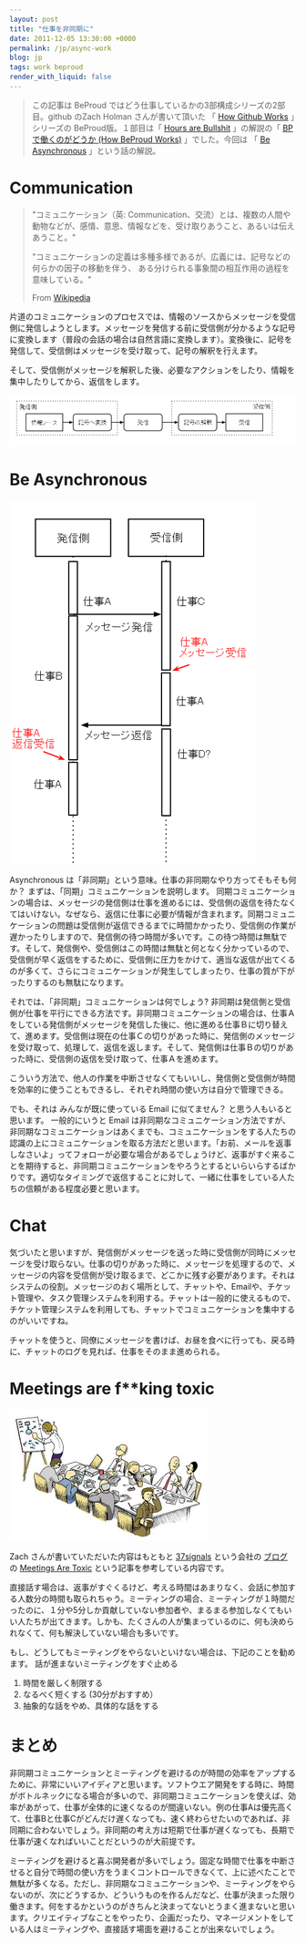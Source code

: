 ```yaml
---
layout: post
title: "仕事を非同期に"
date: 2011-12-05 13:30:00 +0000
permalink: /jp/async-work
blog: jp
tags: work beproud
render_with_liquid: false
---
```


> この記事は BeProud ではどう仕事しているかの3部構成シリーズの2部目。github のZach Holman さんが書いて頂いた 「
> [How Github Works](http://zachholman.com/posts/how-github-works/) 」シリーズの
> BeProud版。１部目は「 [Hours are Bullshit](http://zachholman.com/posts/how-github-works-hours/) 」の解説の「
> [BPで働くのがどうか (How BeProud Works)](/jp/bp-how-beproud-works) 」でした。今回は
> 「 [Be Asynchronous](http://zachholman.com/posts/how-github-works-asynchronous/) 」という話の解説。

# Communication

> "コミュニケーション（英: Communication、交流）とは、複数の人間や動物などが、感情、意思、情報などを、受け取りあうこと、あるいは伝えあうこと。"
>
> "コミュニケーションの定義は多種多様であるが、広義には、記号などの何らかの因子の移動を伴う、
> ある分けられる事象間の相互作用の過程を意味している。"
>
> From [Wikipedia](http://ja.wikipedia.org/wiki/%E3%82%B3%E3%83%9F%E3%83%A5%E3%83%8B%E3%82%B1%E3%83%BC%E3%82%B7%E3%83%A7%E3%83%B3)

片道のコミュニケーションのプロセスでは、情報のソースからメッセージを受信側に発信しようとします。メッセージを発信する前に受信側が分かるような記号に変換します（普段の会話の場合は自然言語に変換します）。変換後に、記号を発信して、受信側はメッセージを受け取って、記号の解釈を行えます。

そして、受信側がメッセージを解釈した後、必要なアクションをしたり、情報を集中したりしてから、返信をします。

![image](/assets/images/669/communicationflow.png)

# Be Asynchronous

![image](/assets/images/669/asynccommunicationflow.png)

Asynchronous は「非同期」という意味。仕事の非同期なやり方ってそもそも何か？ まずは、「同期」コミュニケーションを説明します。
同期コミュニケーションの場合は、メッセージの発信側は仕事を進めるには、受信側の返信を待たなくてはいけない。なぜなら、返信に仕事に必要が情報が含まれます。同期コミュニケーションの問題は受信側が返信できるまでに時間かかったり、受信側の作業が遅かったりしますので、発信側の待つ時間が多いです。この待つ時間は無駄です。そして、発信側や、受信側はこの時間は無駄と何となく分かっているので、受信側が早く返信をするために、受信側に圧力をかけて、適当な返信が出てくるのが多くて、さらにコミュニケーションが発生してしまったり、仕事の質が下がったりするのも無駄になります。

それでは、「非同期」コミュニケーションは何でしょう?
非同期は発信側と受信側が仕事を平行にできる方法です。非同期コミュニケーションの場合は、仕事Ａをしている発信側がメッセージを発信した後に、他に進める仕事Ｂに切り替えて、進めます。受信側は現在の仕事Ｃの切りがあった時に、発信側のメッセージを受け取って、処理して、返信を返します。そして、発信側は仕事Ｂの切りがあった時に、受信側の返信を受け取って、仕事Ａを進めます。

こういう方法で、他人の作業を中断させなくてもいいし、発信側と受信側が時間を効率的に使うこともできるし、それぞれ時間の使い方は自分で管理できる。

でも、それは みんなが既に使っている Email に似てません？ と思う人もいると思います。 一般的にいうと Email
は非同期なコミュニケーション方法ですが、非同期なコミュニケーションはあくまでも、コミュニケーションをする人たちの認識の上にコミュニケーションを取る方法だと思います。「お前、メールを返事しなさいよ」ってフォローが必要な場合があるでしょうけど、返事がすぐ来ることを期待すると、非同期コミュニケーションをやろうとするといらいらするばかりです。適切なタイミングで返信することに対して、一緒に仕事をしている人たちの信頼がある程度必要と思います。

# Chat

気づいたと思いますが、発信側がメッセージを送った時に受信側が同時にメッセージを受け取らない。仕事の切りがあった時に、メッセージを処理するので、メッセージの内容を受信側が受け取るまで、どこかに残す必要があります。それはシステムの役割。メッセージのおく場所として、チャットや、Emailや、チケット管理や、タスク管理システムを利用する。チャットは一般的に使えるもので、チケット管理システムを利用しても、チャットでコミュニケーションを集中するのがいいですね。

チャットを使うと、同僚にメッセージを書けば、お昼を食べに行っても、戻る時に、チャットのログを見れば、仕事をそのまま進められる。

# Meetings are f\*\*king toxic

![image](/assets/images/669/meeting.jpg)

Zach さんが書いていただいた内容はもともと [37signals](http://37signals.com/) という会社の
[ブログ](http://gettingreal.37signals.com/) の [Meetings Are
Toxic](http://gettingreal.37signals.com/ch07_Meetings_Are_Toxic.php)
という記事を参考している内容です。

直接話す場合は、返事がすぐくるけど、考える時間はあまりなく、会話に参加する人数分の時間も取られちゃう。ミーティングの場合、ミーティングが１時間だったのに、１分や5分しか貢献していない参加者や、まるまる参加しなくてもいい人たちが出てきます。しかも、たくさんの人が集まっているのに、何も決められなくて、何も解決していない場合も多いです。

もし、どうしてもミーティングをやらないといけない場合は、下記のことを勧めます。 話が進まないミーティングをすぐ止める

1. 時間を厳しく制限する
2. なるべく短くする (30分がおすすめ）
3. 抽象的な話をやめ、具体的な話をする

# まとめ

非同期コミュニケーションとミーティングを避けるのが時間の効率をアップするために、非常にいいアイディアと思います。ソフトウエア開発をする時に、時間がボトルネックになる場合が多いので、非同期コミュニケーションを使えば、効率があがって、仕事が全体的に速くなるのが間違いない。例の仕事Aは優先高くて、仕事Bと仕事Cがどんだけ遅くなっても、速く終わらせたいのであれば、非同期に合わないでしょう。非同期の考え方は短期で仕事が遅くなっても、長期で仕事が速くなればいいことだというのが大前提です。

ミーティングを避けると喜ぶ開発者が多いでしょう。固定な時間で仕事を中断させると自分で時間の使い方をうまくコントロールできなくて、上に述べたことで無駄が多くなる。ただし、非同期なコミュニケーションや、ミーティングをやらないのが、次にどうするか、どういうものを作るんだなど、仕事が決まった限り働きます。何をするかというのがきちんと決まってないとうまく進まないと思います。クリエイティブなことをやったり、企画だったり、マネージメントをしている人はミーティングや、直接話す場面を避けることが出来ないでしょう。
